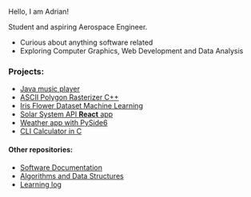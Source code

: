 Hello, I am Adrian!

Student and aspiring Aerospace Engineer.
- Curious about anything software related
- Exploring Computer Graphics, Web Development and Data Analysis

### Projects:

- [Java music player](https://github.com/Adrian-rospx/music-player)
- [ASCII Polygon Rasterizer C++](https://github.com/Adrian-rospx/ascii-shape)
- [Iris Flower Dataset Machine Learning](https://github.com/Adrian-rospx/iris-flower)
- [Solar System API **React** app](https://github.com/Adrian-rospx/solar-system-site)
- [Weather app with PySide6](https://github.com/Adrian-rospx/weather-app)
- [CLI Calculator in C](https://github.com/Adrian-rospx/calc-cli)  

#### Other repositories:

- [Software Documentation](https://github.com/Adrian-rospx/docs)
- [Algorithms and Data Structures](https://github.com/Adrian-rospx/Algorithms-Data-Structures)
- [Learning log](https://github.com/Adrian-rospx/learning-log)
